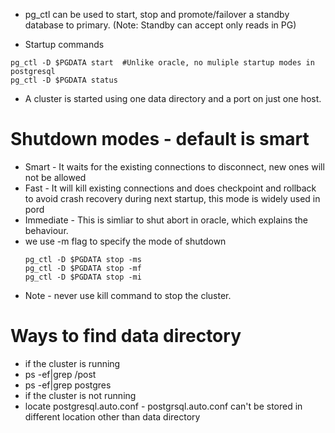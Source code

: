 - pg_ctl can be used to start, stop and promote/failover a standby database to primary. (Note: Standby can accept only reads in PG)

- Startup commands
```
pg_ctl -D $PGDATA start  #Unlike oracle, no muliple startup modes in postgresql
pg_ctl -D $PGDATA status
```
- A cluster is started using one data directory and a port on just one host.

# Shutdown modes - default is smart
- Smart - It waits for the existing connections to disconnect, new ones will not be allowed
- Fast  - It will kill existing connections and does checkpoint and rollback to avoid crash recovery during next startup, this mode is widely used in pord
- Immediate - This is simliar to shut abort in oracle, which explains the behaviour.
- we use -m flag to specify the mode of shutdown
  ```
  pg_ctl -D $PGDATA stop -ms
  pg_ctl -D $PGDATA stop -mf
  pg_ctl -D $PGDATA stop -mi
  ```
- Note - never use kill command to stop the cluster.
  
# Ways to find data directory
- if the cluster is running
- ps -ef|grep /post   
- ps -ef|grep postgres
- if the cluster is not running
- locate postgresql.auto.conf   - postgrsql.auto.conf can't be stored in different location other than data directory
  
  

  
  
  
